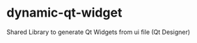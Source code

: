 dynamic-qt-widget
=================

Shared Library to generate Qt Widgets from ui file (Qt Designer)
